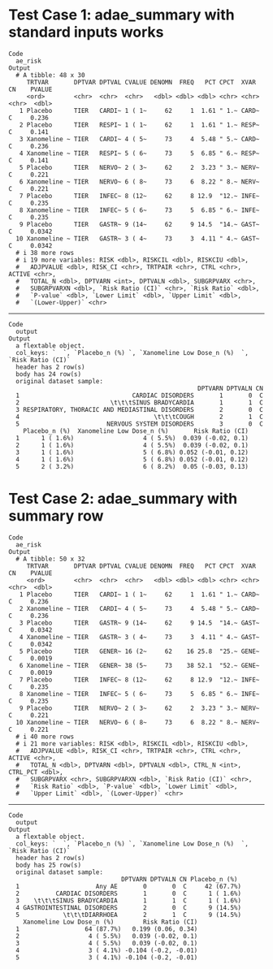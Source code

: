 # Test Case 1: adae_summary with standard inputs works

    Code
      ae_risk
    Output
      # A tibble: 48 x 30
         TRTVAR       DPTVAR DPTVAL CVALUE DENOMN  FREQ   PCT CPCT  XVAR  CN    PVALUE
         <ord>        <chr>  <chr>  <chr>   <dbl> <dbl> <dbl> <chr> <chr> <chr>  <dbl>
       1 Placebo      TIER   CARDI~ 1 ( 1~     62     1  1.61 " 1.~ CARD~ C     0.236 
       2 Placebo      TIER   RESPI~ 1 ( 1~     62     1  1.61 " 1.~ RESP~ C     0.141 
       3 Xanomeline ~ TIER   CARDI~ 4 ( 5~     73     4  5.48 " 5.~ CARD~ C     0.236 
       4 Xanomeline ~ TIER   RESPI~ 5 ( 6~     73     5  6.85 " 6.~ RESP~ C     0.141 
       5 Placebo      TIER   NERVO~ 2 ( 3~     62     2  3.23 " 3.~ NERV~ C     0.221 
       6 Xanomeline ~ TIER   NERVO~ 6 ( 8~     73     6  8.22 " 8.~ NERV~ C     0.221 
       7 Placebo      TIER   INFEC~ 8 (12~     62     8 12.9  "12.~ INFE~ C     0.235 
       8 Xanomeline ~ TIER   INFEC~ 5 ( 6~     73     5  6.85 " 6.~ INFE~ C     0.235 
       9 Placebo      TIER   GASTR~ 9 (14~     62     9 14.5  "14.~ GAST~ C     0.0342
      10 Xanomeline ~ TIER   GASTR~ 3 ( 4~     73     3  4.11 " 4.~ GAST~ C     0.0342
      # i 38 more rows
      # i 19 more variables: RISK <dbl>, RISKCIL <dbl>, RISKCIU <dbl>,
      #   ADJPVALUE <dbl>, RISK_CI <chr>, TRTPAIR <chr>, CTRL <chr>, ACTIVE <chr>,
      #   TOTAL_N <dbl>, DPTVARN <int>, DPTVALN <dbl>, SUBGRPVARX <chr>,
      #   SUBGRPVARXN <dbl>, `Risk Ratio (CI)` <chr>, `Risk Ratio` <dbl>,
      #   `P-value` <dbl>, `Lower Limit` <dbl>, `Upper Limit` <dbl>,
      #   `(Lower-Upper)` <chr>

---

    Code
      output
    Output
      a flextable object.
      col_keys: `  `, `Placebo_n (%) `, `Xanomeline Low Dose_n (%)  `, `Risk Ratio (CI)` 
      header has 2 row(s) 
      body has 24 row(s) 
      original dataset sample: 
                                                        DPTVARN DPTVALN CN
      1                               CARDIAC DISORDERS       1       0  C
      2                         \t\t\tSINUS BRADYCARDIA       1       1  C
      3 RESPIRATORY, THORACIC AND MEDIASTINAL DISORDERS       2       0  C
      4                                     \t\t\tCOUGH       2       1  C
      5                        NERVOUS SYSTEM DISORDERS       3       0  C
        Placebo_n (%)  Xanomeline Low Dose_n (%)       Risk Ratio (CI)
      1      1 ( 1.6%)                   4 ( 5.5%)  0.039 (-0.02, 0.1)
      2      1 ( 1.6%)                   4 ( 5.5%)  0.039 (-0.02, 0.1)
      3      1 ( 1.6%)                   5 ( 6.8%) 0.052 (-0.01, 0.12)
      4      1 ( 1.6%)                   5 ( 6.8%) 0.052 (-0.01, 0.12)
      5      2 ( 3.2%)                   6 ( 8.2%)  0.05 (-0.03, 0.13)

# Test Case 2: adae_summary with summary row

    Code
      ae_risk
    Output
      # A tibble: 50 x 32
         TRTVAR       DPTVAR DPTVAL CVALUE DENOMN  FREQ   PCT CPCT  XVAR  CN    PVALUE
         <ord>        <chr>  <chr>  <chr>   <dbl> <dbl> <dbl> <chr> <chr> <chr>  <dbl>
       1 Placebo      TIER   CARDI~ 1 ( 1~     62     1  1.61 " 1.~ CARD~ C     0.236 
       2 Xanomeline ~ TIER   CARDI~ 4 ( 5~     73     4  5.48 " 5.~ CARD~ C     0.236 
       3 Placebo      TIER   GASTR~ 9 (14~     62     9 14.5  "14.~ GAST~ C     0.0342
       4 Xanomeline ~ TIER   GASTR~ 3 ( 4~     73     3  4.11 " 4.~ GAST~ C     0.0342
       5 Placebo      TIER   GENER~ 16 (2~     62    16 25.8  "25.~ GENE~ C     0.0019
       6 Xanomeline ~ TIER   GENER~ 38 (5~     73    38 52.1  "52.~ GENE~ C     0.0019
       7 Placebo      TIER   INFEC~ 8 (12~     62     8 12.9  "12.~ INFE~ C     0.235 
       8 Xanomeline ~ TIER   INFEC~ 5 ( 6~     73     5  6.85 " 6.~ INFE~ C     0.235 
       9 Placebo      TIER   NERVO~ 2 ( 3~     62     2  3.23 " 3.~ NERV~ C     0.221 
      10 Xanomeline ~ TIER   NERVO~ 6 ( 8~     73     6  8.22 " 8.~ NERV~ C     0.221 
      # i 40 more rows
      # i 21 more variables: RISK <dbl>, RISKCIL <dbl>, RISKCIU <dbl>,
      #   ADJPVALUE <dbl>, RISK_CI <chr>, TRTPAIR <chr>, CTRL <chr>, ACTIVE <chr>,
      #   TOTAL_N <dbl>, DPTVARN <dbl>, DPTVALN <dbl>, CTRL_N <int>, CTRL_PCT <dbl>,
      #   SUBGRPVARX <chr>, SUBGRPVARXN <dbl>, `Risk Ratio (CI)` <chr>,
      #   `Risk Ratio` <dbl>, `P-value` <dbl>, `Lower Limit` <dbl>,
      #   `Upper Limit` <dbl>, `(Lower-Upper)` <chr>

---

    Code
      output
    Output
      a flextable object.
      col_keys: `  `, `Placebo_n (%) `, `Xanomeline Low Dose_n (%)  `, `Risk Ratio (CI)` 
      header has 2 row(s) 
      body has 25 row(s) 
      original dataset sample: 
                                   DPTVARN DPTVALN CN Placebo_n (%) 
      1                     Any AE       0       0  C     42 (67.7%)
      2          CARDIAC DISORDERS       1       0  C      1 ( 1.6%)
      3    \t\t\tSINUS BRADYCARDIA       1       1  C      1 ( 1.6%)
      4 GASTROINTESTINAL DISORDERS       2       0  C      9 (14.5%)
      5            \t\t\tDIARRHOEA       2       1  C      9 (14.5%)
        Xanomeline Low Dose_n (%)        Risk Ratio (CI)
      1                  64 (87.7%)   0.199 (0.06, 0.34)
      2                   4 ( 5.5%)   0.039 (-0.02, 0.1)
      3                   4 ( 5.5%)   0.039 (-0.02, 0.1)
      4                   3 ( 4.1%) -0.104 (-0.2, -0.01)
      5                   3 ( 4.1%) -0.104 (-0.2, -0.01)

